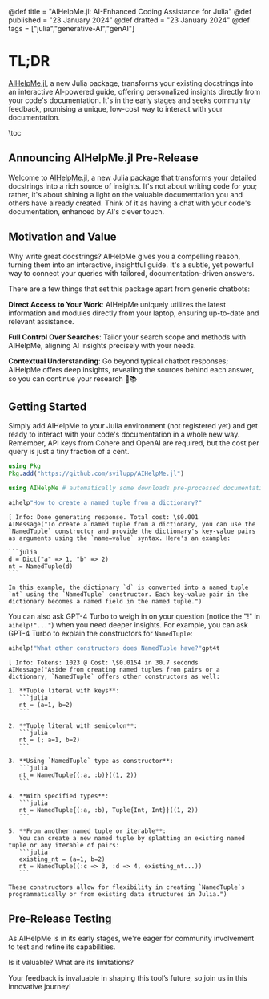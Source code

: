@def title = "AIHelpMe.jl: AI-Enhanced Coding Assistance for Julia"
@def published = "23 January 2024"
@def drafted = "23 January 2024"
@def tags = ["julia","generative-AI","genAI"]

# TL;DR
[AIHelpMe.jl](https://github.com/svilupp/AIHelpMe.jl), a new Julia package, transforms your existing docstrings into an interactive AI-powered guide, offering personalized insights directly from your code's documentation. It's in the early stages and seeks community feedback, promising a unique, low-cost way to interact with your documentation.

\toc 

## Announcing AIHelpMe.jl Pre-Release

Welcome to [AIHelpMe.jl](https://github.com/svilupp/AIHelpMe.jl), a new Julia package that transforms your detailed docstrings into a rich source of insights. It's not about writing code for you; rather, it's about shining a light on the valuable documentation you and others have already created. Think of it as having a chat with your code's documentation, enhanced by AI's clever touch.

## Motivation and Value
Why write great docstrings? AIHelpMe gives you a compelling reason, turning them into an interactive, insightful guide. It's a subtle, yet powerful way to connect your queries with tailored, documentation-driven answers.

There are a few things that set this package apart from generic chatbots:

**Direct Access to Your Work**: AIHelpMe uniquely utilizes the latest information and modules directly from your laptop, ensuring up-to-date and relevant assistance.

**Full Control Over Searches**: Tailor your search scope and methods with AIHelpMe, aligning AI insights precisely with your needs.

**Contextual Understanding**: Go beyond typical chatbot responses; AIHelpMe offers deep insights, revealing the sources behind each answer, so you can continue your research 🧠📚

## Getting Started
Simply add AIHelpMe to your Julia environment (not registered yet) and get ready to interact with your code's documentation in a whole new way. Remember, API keys from Cohere and OpenAI are required, but the cost per query is just a tiny fraction of a cent.

```julia
using Pkg
Pkg.add("https://github.com/svilupp/AIHelpMe.jl")

using AIHelpMe # automatically some downloads pre-processed documentation

aihelp"How to create a named tuple from a dictionary?"
```

````plaintext
[ Info: Done generating response. Total cost: \$0.001
AIMessage("To create a named tuple from a dictionary, you can use the `NamedTuple` constructor and provide the dictionary's key-value pairs as arguments using the `name=value` syntax. Here's an example:

```julia
d = Dict("a" => 1, "b" => 2)
nt = NamedTuple(d)
```

In this example, the dictionary `d` is converted into a named tuple `nt` using the `NamedTuple` constructor. Each key-value pair in the dictionary becomes a named field in the named tuple.")
````

You can also ask GPT-4 Turbo to weigh in on your question (notice the "!" in `aihelp!"..."`) when you need deeper insights. For example, you can ask GPT-4 Turbo to explain the constructors for `NamedTuple`:

```julia
aihelp!"What other constructors does NamedTuple have?"gpt4t
```

````plaintext
[ Info: Tokens: 1023 @ Cost: \$0.0154 in 30.7 seconds
AIMessage("Aside from creating named tuples from pairs or a dictionary, `NamedTuple` offers other constructors as well:

1. **Tuple literal with keys**:
   ```julia
   nt = (a=1, b=2)
   ```

2. **Tuple literal with semicolon**:
   ```julia
   nt = (; a=1, b=2)
   ```

3. **Using `NamedTuple` type as constructor**:
   ```julia
   nt = NamedTuple{(:a, :b)}((1, 2))
   ```

4. **With specified types**:
   ```julia
   nt = NamedTuple{(:a, :b), Tuple{Int, Int}}((1, 2))
   ```

5. **From another named tuple or iterable**:
   You can create a new named tuple by splatting an existing named tuple or any iterable of pairs:
   ```julia
   existing_nt = (a=1, b=2)
   nt = NamedTuple((:c => 3, :d => 4, existing_nt...))
   ```

These constructors allow for flexibility in creating `NamedTuple`s programmatically or from existing data structures in Julia.")
````


## Pre-Release Testing
As AIHelpMe is in its early stages, we're eager for community involvement to test and refine its capabilities. 

Is it valuable? What are its limitations?

Your feedback is invaluable in shaping this tool’s future, so join us in this innovative journey!
